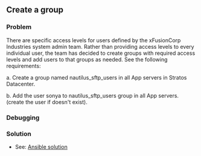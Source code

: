 ## Create a group

### Problem

There are specific access levels for users defined by the xFusionCorp Industries system admin team. Rather than providing access levels to every individual user, the team has decided to create groups with required access levels and add users to that groups as needed. See the following requirements:

a. Create a group named nautilus_sftp_users in all App servers in Stratos Datacenter.

b. Add the user sonya to nautilus_sftp_users group in all App servers. (create the user if doesn't exist).

### Debugging

### Solution

- See: [Ansible solution](./solution.yaml)
